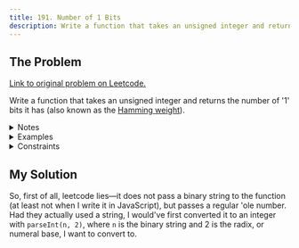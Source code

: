 ```yaml
---
title: 191. Number of 1 Bits
description: Write a function that takes an unsigned integer and returns the number of '1' bits it has (also known as the Hamming weight).
---
```


## The Problem

[Link to original problem on Leetcode.](https://leetcode.com/problems/number-of-1-bits/)

Write a function that takes an unsigned integer and returns the number of '1' bits it has (also known as the [Hamming weight](http://en.wikipedia.org/wiki/Hamming_weight)).

<details>
<summary>Notes</summary>

- Note that in some languages, such as Java, there is no unsigned integer type. In this case, the input will be given as a signed integer type. It should not affect your implementation, as the integer's internal binary representation is the same, whether it is signed or unsigned.
- In Java, the compiler represents the signed integers using [2's complement notation](https://en.wikipedia.org/wiki/Two%27s_complement). Therefore, in Example 3, the input represents the signed integer. `-3`.
</details>

<details>
<summary>Examples</summary>

Example 1:

```
Input: n = 00000000000000000000000000001011
Output: 3
Explanation: The input binary string 00000000000000000000000000001011 has a total of three '1' bits.
```

Example 2:

```
Input: n = 00000000000000000000000010000000
Output: 1
Explanation: The input binary string 00000000000000000000000010000000 has a total of one '1' bit.
```

Example 3:

```
Input: n = 11111111111111111111111111111101
Output: 31
Explanation: The input binary string 11111111111111111111111111111101 has a total of thirty one '1' bits.
```
</details>

<details>
<summary>Constraints</summary>

- The input must be a **binary string** of length `32`.
</details>

## My Solution

So, first of all, leetcode lies—it does not pass a binary string to the function (at least not when I write it in JavaScript), but passes a regular 'ole number. Had they actually used a string, I would've first converted it to an integer with `parseInt(n, 2)`, where `n` is the binary string and 2 is the radix, or numeral base, I want to convert to.



